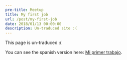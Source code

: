 ```yaml
---
pre-title: Meetup
title: My first job
url: /post/my-first-job
date: 2018/01/13 00:00:00
description: Un-traduced site :(
---
```


This page is un-traduced :(

You can see the spanish version here: [Mi primer trabajo](/es/articulo/mi-primer-trabajo).
